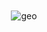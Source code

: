 <html>
<head>
</head>
<body>
<div align="center">
<br></br>
<img src="https://coderheck.github.io/assets/geo_derp.png" alt="geo"></img>
</div>
</body>
</html>